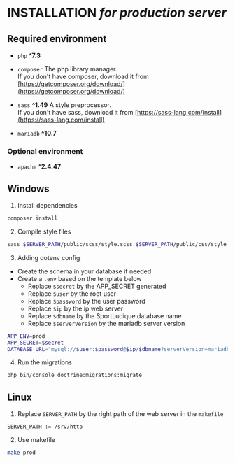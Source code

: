 # INSTALLATION *for production server*

## Required environment

- `php` **^7.3**

- `composer` The php library manager.\
  If you don't have composer, download it from
  [https://getcomposer.org/download/](https://getcomposer.org/download/)
- `sass` **^1.49** A style preprocessor.\
   If you don't have sass, download it from
  [https://sass-lang.com/install](https://sass-lang.com/install)
- `mariadb` **^10.7**
### Optional environment
- `apache` **^2.4.47**

## Windows

1. Install dependencies
```sh
composer install
```

2. Compile style files
```sh
sass $SERVER_PATH/public/scss/style.scss $SERVER_PATH/public/css/style.css
```

3. Adding dotenv config
- Create the schema in your database if needed
- Create a `.env` based on the template below 
  - Replace `$secret` by the APP_SECRET generated
  - Replace `$user` by the root user
  - Replace `$password` by the user password
  - Replace `$ip` by the ip web server
  - Replace `$dbname` by the SportLudique database name
  - Replace `$serverVersion` by the mariadb server version

```sh
APP_ENV=prod
APP_SECRET=$secret
DATABASE_URL="mysql://$user:$password@$ip/$dbname?serverVersion=mariadb-$serverVersion"
```

4. Run the migrations
```sh
php bin/console doctrine:migrations:migrate
```

## Linux
1. Replace `SERVER_PATH` by the right path of the web server in the `makefile`
```
SERVER_PATH := /srv/http
```
2. Use makefile
```sh
make prod
```